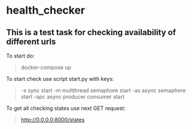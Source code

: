 # health_checker

## This is a test task for checking availability of different urls

To start do:

> docker-compose up


To start check use script start.py with keys:
>  -s sync start 
>  -m multthread semaphore start
>  -as async semaphore start
>  -apc async producer consumer start

To get all checking states use next GET request:
> http://0.0.0.0:8000/states  